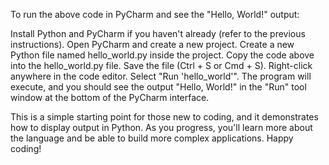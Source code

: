 To run the above code in PyCharm and see the "Hello, World!" output:

Install Python and PyCharm if you haven't already (refer to the previous instructions).
Open PyCharm and create a new project.
Create a new Python file named hello_world.py inside the project.
Copy the code above into the hello_world.py file.
Save the file (Ctrl + S or Cmd + S).
Right-click anywhere in the code editor.
Select "Run 'hello_world'".
The program will execute, and you should see the output "Hello, World!" in the "Run" tool window at the bottom of the PyCharm interface.

This is a simple starting point for those new to coding, and it demonstrates how to display output in Python. As you progress, you'll learn more about the language and be able to build more complex applications. Happy coding!
